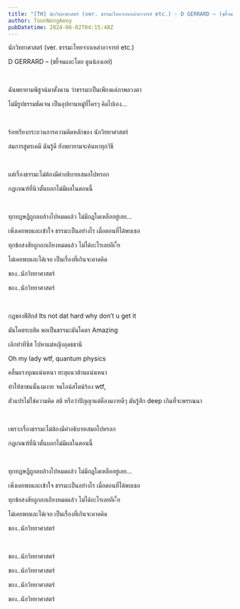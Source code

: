 ```yaml
---
title: "[TH] นักวิทยาศาสตร์ (ver. ธรรมะไทยจากเหล่าอาจารย์ etc.) - D GERRARD – (ขยี้จนและโดย ตูนน้องเอย์)"
author: ToonNongAeoy
pubDatetime: 2024-06-02T04:15:48Z
---
```

นักวิทยาศาสตร์ (ver. ธรรมะไทยจากเหล่าอาจารย์ etc.)

D GERRARD – (ขยี้จนและโดย ตูนน้องเอย์)

&nbsp;

ฉันพยายามพิสูจน์มาตั้งนาน ว่าธรรมะเป็นเพียงแค่ภาพลวงตา

ไม่มีรูปธรรมชัดเจน เป็นอุปทานหมู่ที่ใครๆ คิดไปเอง...

&nbsp;

ร้อยเรียงกระบวนการความคิดหลักของ นักวิทยาศาสตร์

สมการสูตรเคมี ฉันรู้ดี ยังพยายามจะค้นหาทุกวิธี

&nbsp;

แต่เรื่องธรรมะไม่ต้องมีคำอธิบายเสมอไปหรอก

กฎเกณฑ์ที่นิวตั้นบอกไม่มีผลในตอนนี้

&nbsp;

ทุกทฎษฎีถูกลบล้างไปหมดแล้ว ไม่มีกฎใดเหลืออยู่เลย…

เพิ่งเคยพบและเข้าใจ ธรรมะเป็นอย่างไร เมื่อตอนที่ได้พบเธอ

ทุกข้อสงสัยถูกถกเถียงหมดแล้ว ไม่ได้อะไรเลยอีเ-ี้ย

ไม่เคยพบและได้เจอ เป็นเรื่องที่เกินจะคาดคิด

ของ..นักวิทยาศาสตร์

ของ..นักวิทยาศาสตร์

&nbsp;

กฎของฟิสิกส์ Its not dat hard why don’t u get it

มันโคตรเบสิค พอเป็นธรรมะมันโคตร Amazing

เลิกทำทีซิส ไปหาแม่หญิงอุดธธานี

Oh my lady wtf, quantum physics

คลื่นแรงบุณแน่นหนา ทะลุแนวต้านแน่นหนา

ทำให้ชาชนนั้นงมงาย จนไอน์สไตน์ร้อง wtf,

ตัวแปรไม่ใช่ความคิด สติ หรือว่าปัญญาแต่คืองมงายดีๆ มันรู้สึก deep เกินที่จะพรรณนา

&nbsp;

เพราะเรื่องธรรมะไม่ต้องมีคำอธิบายเสมอไปหรอก

กฎเกณฑ์ที่นิวตั้นบอกไม่มีผลในตอนนี้

&nbsp;

ทุกทฎษฎีถูกลบล้างไปหมดแล้ว ไม่มีกฎใดเหลืออยู่เลย…

เพิ่งเคยพบและเข้าใจ ธรรมะเป็นอย่างไร เมื่อตอนที่ได้พบเธอ

ทุกข้อสงสัยถูกถกเถียงหมดแล้ว ไม่ได้อะไรเลยอีเ-ี้ย

ไม่เคยพบและได้เจอ เป็นเรื่องที่เกินจะคาดคิด

ของ..นักวิทยาศาสตร์

&nbsp;

ของ..นักวิทยาศาสตร์

ของ..นักวิทยาศาสตร์

ของ..นักวิทยาศาสตร์

ของ..นักวิทยาศาสตร์